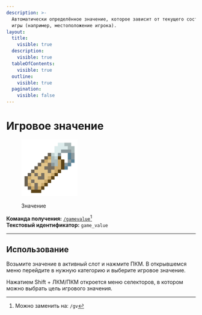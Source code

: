 ```yaml
---
description: >-
  Автоматически определённое значение, которое зависит от текущего состояния
  игры (например, местоположение игрока).
layout:
  title:
    visible: true
  description:
    visible: true
  tableOfContents:
    visible: true
  outline:
    visible: true
  pagination:
    visible: false
---
```


# Игровое значение

<figure><img src="../../../.gitbook/assets/name_tag.png" alt="" width="150"><figcaption><p>Значение</p></figcaption></figure>

**Команда получения:** [`/gamevalue`](#user-content-fn-1)[^1]\
**Текстовый идентификатор:** `game_value`

***

## Использование

Возьмите значение в активный слот и нажмите ПКМ. В открывшемся меню перейдите в нужную категорию и выберите игровое значение.

Нажатием Shift + ЛКМ/ПКМ откроется меню селекторов, в котором можно выбрать цель игрового значения.

[^1]: Можно заменить на: `/gv`
